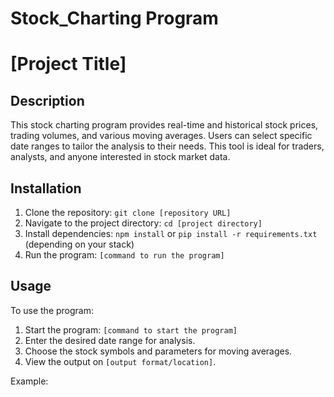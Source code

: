 # Stock_Charting Program
# [Project Title]

## Description
This stock charting program provides real-time and historical stock prices, trading volumes, and various moving averages. Users can select specific date ranges to tailor the analysis to their needs. This tool is ideal for traders, analysts, and anyone interested in stock market data.

## Installation
1. Clone the repository: `git clone [repository URL]`
2. Navigate to the project directory: `cd [project directory]`
3. Install dependencies: `npm install` or `pip install -r requirements.txt` (depending on your stack)
4. Run the program: `[command to run the program]`

## Usage
To use the program:
1. Start the program: `[command to start the program]`
2. Enter the desired date range for analysis.
3. Choose the stock symbols and parameters for moving averages.
4. View the output on `[output format/location]`.

Example:
